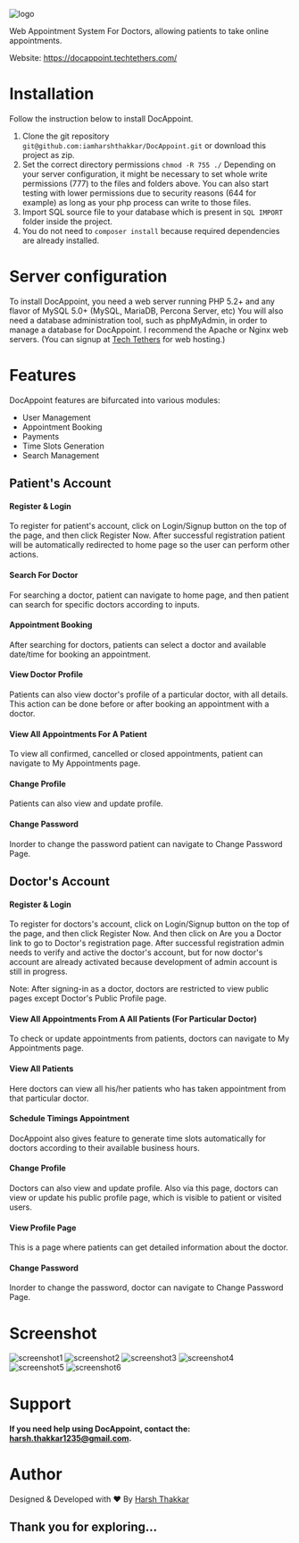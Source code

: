 
![logo](https://raw.githubusercontent.com/iamharshthakkar/DocAppoint/master/assets/img/logo.png)

Web Appointment System For Doctors, allowing patients to take online appointments.

Website: https://docappoint.techtethers.com/

# Installation

Follow the instruction below to install DocAppoint.

1. Clone the git repository `git@github.com:iamharshthakkar/DocAppoint.git` or download this project as zip.
2. Set the correct directory permissions `chmod -R 755 ./` Depending on your server configuration, it might be necessary to set whole write permissions (777) to the files and folders above. You can also start testing with lower permissions due to security reasons (644 for example) as long as your php process can write to those files.
3. Import SQL source file to your database which is present in `SQL IMPORT` folder inside the project.
4. You do not need to `composer install` because required dependencies are already installed.

# Server configuration
To install DocAppoint, you need a web server running PHP 5.2+ and any flavor of MySQL 5.0+ (MySQL, MariaDB, Percona Server, etc) You will also need a database administration tool, such as phpMyAdmin, in order to manage a database for DocAppoint. I recommend the Apache or Nginx web servers. (You can signup at [Tech Tethers](https://techtethers.com/) for web hosting.)

# Features
DocAppoint features are bifurcated into various modules:
- User Management
- Appointment Booking
- Payments
- Time Slots Generation
- Search Management

## Patient's Account
#### Register & Login
To register for patient's account, click on Login/Signup button on the top of the page, and then click Register Now. After successful registration patient will be automatically redirected to home page so the user can perform other actions.

#### Search For Doctor
For searching a doctor, patient can navigate to home page, and then patient can search for specific doctors according to inputs.

#### Appointment Booking
After searching for doctors, patients can select a doctor and available date/time for booking an appointment.  

#### View Doctor Profile
Patients can also view doctor's profile of a particular doctor, with all details. This action can be done before or after booking an appointment with a doctor.

#### View All Appointments For A Patient
To view all confirmed, cancelled or closed appointments, patient can navigate to My Appointments page.

#### Change Profile
Patients can also view and update profile.

#### Change Password
Inorder to change the password patient can navigate to Change Password Page.

## Doctor's Account
#### Register & Login
To register for doctors's account, click on Login/Signup button on the top of the page, and then click Register Now. And then click on Are you a Doctor link to go to Doctor's registration page. After successful registration admin needs to verify and active the doctor's account, but for now doctor's account are already activated because development of admin account is still in progress.

Note: After signing-in as a doctor, doctors are restricted to view public pages except Doctor's Public Profile page.

#### View All Appointments From A All Patients (For Particular Doctor)
To check or update appointments from patients, doctors can navigate to My Appointments page.

#### View All Patients
Here doctors can view all his/her patients who has taken appointment from that particular doctor.

#### Schedule Timings Appointment
DocAppoint also gives feature to generate time slots automatically for doctors according to their available business hours.

#### Change Profile
Doctors can also view and update profile. Also via this page, doctors can view or update his public profile page, which is visible to patient or visited users.

#### View Profile Page
This is a page where patients can get detailed information about the doctor.

#### Change Password
Inorder to change the password, doctor can navigate to Change Password Page.

# Screenshot
![screenshot1](https://raw.githubusercontent.com/iamharshthakkar/DocAppoint/master/assets/img/features/macbookpro13_front.png)
![screenshot2](https://raw.githubusercontent.com/iamharshthakkar/DocAppoint/master/assets/img/features/macbookpro13_front%20(1).png)
![screenshot3](https://raw.githubusercontent.com/iamharshthakkar/DocAppoint/master/assets/img/features/macbookpro13_front%20(2).png)
![screenshot4](https://raw.githubusercontent.com/iamharshthakkar/DocAppoint/master/assets/img/features/macbookpro13_front%20(3).png)
![screenshot5](https://raw.githubusercontent.com/iamharshthakkar/DocAppoint/master/assets/img/features/macbookpro13_front%20(4).png)
![screenshot6](https://raw.githubusercontent.com/iamharshthakkar/DocAppoint/master/assets/img/features/macbookpro13_front%20(5).png)
# Support
#### If you need help using DocAppoint, contact the: harsh.thakkar1235@gmail.com.

# Author
Designed & Developed with ❤️ By [Harsh Thakkar](mailto:harsh.thakkar1235@gmail.com)

## Thank you for exploring...
